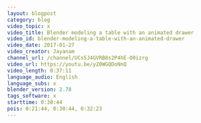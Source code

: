```yaml
---
layout: blogpost
category: blog
video_topic: x
video_title: Blender modeling a table with an animated drawer
video_id: blender-modeling-a-table-with-an-animated-drawer
video_date: 2017-01-27
video_creator: Jayanam
channel_url: /channel/UCs5J4GVRB8s2P4hE-O0izrg
video_url: https://youtu.be/yZ0WGQDoNnQ
video_length: 0:37:11
language_audio: English
language_subs: x
blender_version: 2.78
tags_software: x
starttime: 0:30:44
pois: 0:21:44, 0:30:44, 0:32:23
---
```

